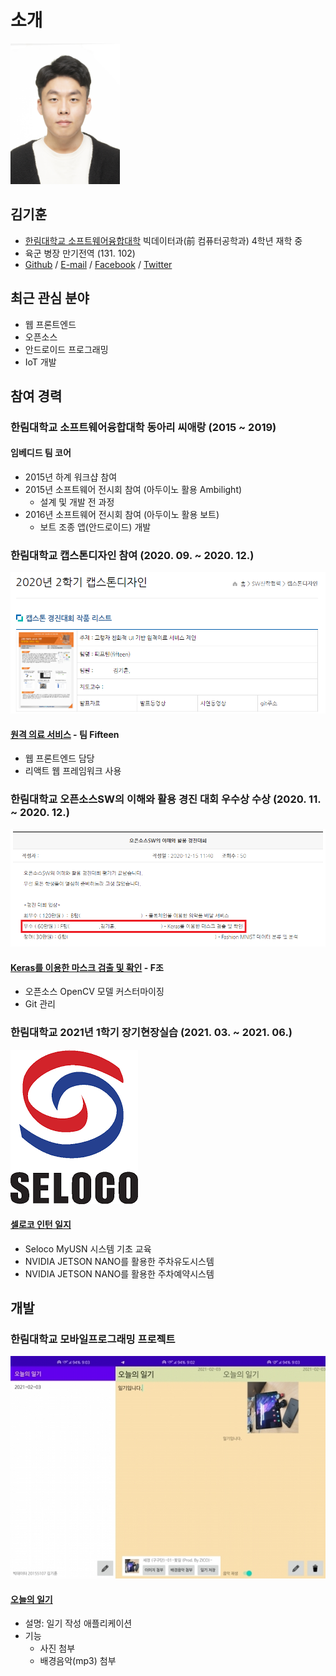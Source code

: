 # 소개

<img src="/img/kihoon_2021.jpg" width="175" height="225">

## 김기훈
* [한림대학교 소프트웨어융합대학](https://sw.hallym.ac.kr/) 빅데이터과(前 컴퓨터공학과) 4학년 재학 중
* 육군 병장 만기전역 (131. 102)
* [Github](https://github.com/daedu0813) / [E-mail](mailto:daedu0813@gmail.com) / [Facebook](https://www.facebook.com/daedu4fabk) / [Twitter](https://twitter.com/DaeDuTwit)

## 최근 관심 분야
* 웹 프론트엔드  
* 오픈소스  
* 안드로이드 프로그래밍  
* IoT 개발  

## 참여 경력
### 한림대학교 소프트웨어융합대학 동아리 씨애랑 (2015 ~ 2019)
#### 임베디드 팀 코어
* 2015년 하계 워크샵 참여
* 2015년 소프트웨어 전시회 참여 (아두이노 활용 Ambilight)
  - 설계 및 개발 전 과정 
* 2016년 소프트웨어 전시회 참여 (아두이노 활용 보트)
  - 보트 조종 앱(안드로이드) 개발
  

### 한림대학교 캡스톤디자인 참여 (2020. 09. ~ 2020. 12.)
![캡스톤디자인](/img/capstone.png "참여")
#### [원격 의료 서비스](https://github.com/Fifteen-rm/frontend) - 팀 Fifteen
* 웹 프론트엔드 담당
* 리액트 웹 프레임워크 사용


### 한림대학교 오픈소스SW의 이해와 활용 경진 대회 우수상 수상 (2020. 11. ~ 2020. 12.)
![오픈소스SW의이해](/img/keras.png "우수상 수상")
#### [Keras를 이용한 마스크 검출 및 확인](https://github.com/sunnyleeee/OpenSource_Team-F) - F조
* 오픈소스 OpenCV 모델 커스터마이징
* Git 관리

### 한림대학교 2021년 1학기 장기현장실습 (2021. 03. ~ 2021. 06.)
![셀로코_로고](/img/seloco.png "셀로코 로고")
#### [셀로코 인턴 일지](https://github.com/daedu0813/seloco_intern)
* Seloco MyUSN 시스템 기초 교육
* NVIDIA JETSON NANO를 활용한 주차유도시스템
* NVIDIA JETSON NANO를 활용한 주차예약시스템

## 개발
### 한림대학교 모바일프로그래밍 프로젝트
![오늘의 일기](/img/mp.jpg)
#### [오늘의 일기](https://github.com/daedu0813/2020-2-MobileProgrammingProject)
* 설명: 일기 작성 애플리케이션
* 기능
  - 사진 첨부
  - 배경음악(mp3) 첨부
